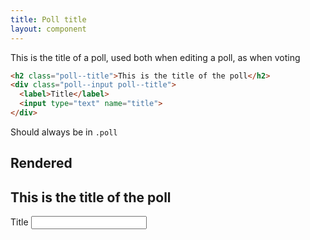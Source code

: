 ```yaml
---
title: Poll title
layout: component
---
```


This is the title of a poll, used both when editing a poll, as when voting

```html
<h2 class="poll--title">This is the title of the poll</h2>
<div class="poll--input poll--title">
  <label>Title</label>
  <input type="text" name="title">
</div>
```

Should always be in `.poll`

## Rendered

<h2 class="poll--title">This is the title of the poll</h2>
<div class="poll--input poll--title">
  <label>Title</label>
  <input type="text" name="title">
</div>
